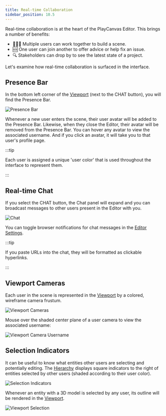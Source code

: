 ```yaml
---
title: Real-time Collaboration
sidebar_position: 10.5
---
```


Real-time collaboration is at the heart of the PlayCanvas Editor. This brings a number of benefits:

* 🧑‍🤝‍🧑 Multiple users can work together to build a scene.
* 🆘 One user can join another to offer advice or help fix an issue.
* 🔍 Stakeholders can drop by to see the latest state of a project.

Let's examine how real-time collaboration is surfaced in the interface.

## Presence Bar

In the bottom left corner of the [Viewport](../viewport) (next to the CHAT button), you will find the Presence Bar.

![Presence Bar](/images/user-manual/editor/realtime-collaboration/presence-bar.png)

Whenever a new user enters the scene, their user avatar will be added to the Presence Bar. Likewise, when they close the Editor, their avatar will be removed from the Presence Bar. You can hover any avatar to view the associated username. And if you click an avatar, it will take you to that user's profile page.

:::tip

Each user is assigned a unique 'user color' that is used throughout the interface to represent them.

:::

## Real-time Chat

If you select the CHAT button, the Chat panel will expand and you can broadcast messages to other users present in the Editor with you.

![Chat](/images/user-manual/editor/realtime-collaboration/chat.gif)

You can toggle browser notifications for chat messages in the [Editor Settings](../settings).

:::tip

If you paste URLs into the chat, they will be formatted as clickable hyperlinks.

:::

## Viewport Cameras

Each user in the scene is represented in the [Viewport](../viewport) by a colored, wireframe camera frustum.

![Viewport Cameras](/images/user-manual/editor/realtime-collaboration/viewport-cameras.webp)

Mouse over the shaded center plane of a user camera to view the associated username:

![Viewport Camera Username](/images/user-manual/editor/realtime-collaboration/viewport-camera-username.png)

## Selection Indicators

It can be useful to know what entities other users are selecting and potentially editing. The [Hierarchy](../hierarchy) displays square indicators to the right of entities selected by other users (shaded according to their user color).

![Selection Indicators](/images/user-manual/editor/realtime-collaboration/selection-indicators.gif)

Whenever an entity with a 3D model is selected by any user, its outline will be rendered in the [Viewport](../viewport).

![Viewport Selection](/images/user-manual/editor/realtime-collaboration/viewport-selection.gif)
